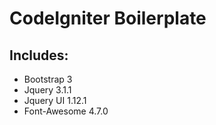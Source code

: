 # CodeIgniter Boilerplate

## Includes:

* Bootstrap 3
* Jquery 3.1.1
* Jquery UI 1.12.1
* Font-Awesome 4.7.0
